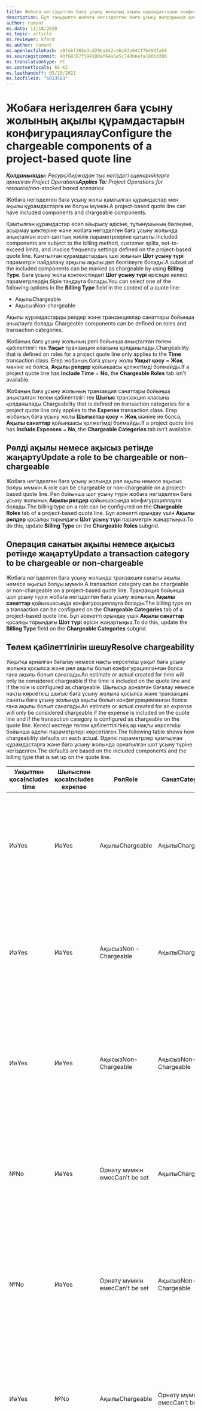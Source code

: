 ```yaml
---
title: Жобаға негізделген баға ұсыну жолының ақылы құрамдастарын конфигурациялау
description: Бұл тақырыпта жобаға негізделген баға ұсыну жолдарында қамтылған, ақылы және ақысыз құрамдастар туралы ақпарат берілген.
author: rumant
ms.date: 11/18/2020
ms.topic: article
ms.reviewer: kfend
ms.author: rumant
ms.openlocfilehash: a9febf305e3cd29bab42cd6c83a941f7b494fa56
ms.sourcegitcommit: 40f68387f594180af64a5e5c748b6efa188bd300
ms.translationtype: HT
ms.contentlocale: kk-KZ
ms.lasthandoff: 05/10/2021
ms.locfileid: "6013583"
---
```

# <a name="configure-the-chargeable-components-of-a-project-based-quote-line"></a><span data-ttu-id="9bb83-103">Жобаға негізделген баға ұсыну жолының ақылы құрамдастарын конфигурациялау</span><span class="sxs-lookup"><span data-stu-id="9bb83-103">Configure the chargeable components of a project-based quote line</span></span>

<span data-ttu-id="9bb83-104">_**Қолданылады:** Ресурс/биржадан тыс негіздегі сценарийлерге арналған Project Operations_</span><span class="sxs-lookup"><span data-stu-id="9bb83-104">_**Applies To:** Project Operations for resource/non-stocked based scenarios_</span></span>

<span data-ttu-id="9bb83-105">Жобаға негізделген баға ұсыну жолы қамтылған құрамдастар мен ақылы құрамдастарға ие болуы мүмкін.</span><span class="sxs-lookup"><span data-stu-id="9bb83-105">A project-based quote line can have included components and chargeable components.</span></span>

<span data-ttu-id="9bb83-106">Қамтылған құрамдастар есеп айырысу әдісіне, тұтынушының бөлінуіне, асырмау шектеріне және жобаға негізделген баға ұсыну жолында анықталған есеп-шоттың жиілік параметрлеріне қатысты.</span><span class="sxs-lookup"><span data-stu-id="9bb83-106">Included components are subject to the billing method, customer splits, not-to-exceed limits, and invoice frequency settings defined on the project-based quote line.</span></span>
<span data-ttu-id="9bb83-107">Қамтылған құрамдастардың ішкі жиынын **Шот ұсыну түрі** параметрін пайдалану арқылы ақылы деп белгілеуге болады.</span><span class="sxs-lookup"><span data-stu-id="9bb83-107">A subset of the included components can be marked as chargeable by using **Billing Type**.</span></span> <span data-ttu-id="9bb83-108">Баға ұсыну жолы контекстіндегі **Шот ұсыну түрі** өрісінде келесі параметрлердің бірін таңдауға болады.</span><span class="sxs-lookup"><span data-stu-id="9bb83-108">You can select one of the following options in the **Billing Type** field in the context of a quote line:</span></span>

   - <span data-ttu-id="9bb83-109">Ақылы</span><span class="sxs-lookup"><span data-stu-id="9bb83-109">Chargeable</span></span>
   - <span data-ttu-id="9bb83-110">Ақысыз</span><span class="sxs-lookup"><span data-stu-id="9bb83-110">Non-chargeable</span></span>

<span data-ttu-id="9bb83-111">Ақылы құрамдастарды рөлдер және транзакциялар санаттары бойынша анықтауға болады.</span><span class="sxs-lookup"><span data-stu-id="9bb83-111">Chargeable components can be defined on roles and transaction categories.</span></span>

<span data-ttu-id="9bb83-112">Жобаның баға ұсыну жолының рөлі бойынша анықталған төлем қабілеттілігі тек **Уақыт** транзакция класына қолданылады.</span><span class="sxs-lookup"><span data-stu-id="9bb83-112">Chargeability that is defined on roles for a project quote line only applies to the **Time** transaction class.</span></span> <span data-ttu-id="9bb83-113">Егер жобаның баға ұсыну жолы **Уақыт қосу** = **Жоқ** мәніне ие болса, **Ақылы рөлдер** қойыншасы қолжетімді болмайды.</span><span class="sxs-lookup"><span data-stu-id="9bb83-113">If a project quote line has **Include Time** = **No**, the **Chargeable Roles** tab isn't available.</span></span>

<span data-ttu-id="9bb83-114">Жобаның баға ұсыну жолының транзакция санаттары бойынша анықталған төлем қабілеттілігі тек **Шығыс** транзакция класына қолданылады.</span><span class="sxs-lookup"><span data-stu-id="9bb83-114">Chargeability that is defined on transaction categories for a project quote line only applies to the **Expense** transaction class.</span></span> <span data-ttu-id="9bb83-115">Егер жобаның баға ұсыну жолы **Шығыстар қосу** = **Жоқ** мәніне ие болса, **Ақылы санаттар** қойыншасы қолжетімді болмайды.</span><span class="sxs-lookup"><span data-stu-id="9bb83-115">If a project quote line has **Include Expenses** = **No**, the **Chargeable Categories** tab isn't available.</span></span>

## <a name="update-a-role-to-be-chargeable-or-non-chargeable"></a><span data-ttu-id="9bb83-116">Рөлді ақылы немесе ақысыз ретінде жаңарту</span><span class="sxs-lookup"><span data-stu-id="9bb83-116">Update a role to be chargeable or non-chargeable</span></span>
<span data-ttu-id="9bb83-117">Жобаға негізделген баға ұсыну жолында рөл ақылы немесе ақысыз болуы мүмкін.</span><span class="sxs-lookup"><span data-stu-id="9bb83-117">A role can be chargeable or non-chargeable on a project-based quote line.</span></span> <span data-ttu-id="9bb83-118">Рөл бойынша шот ұсыну түрін жобаға негізделген баға ұсыну жолының **Ақылы рөлдер** қойыншасында конфигурациялауға болады.</span><span class="sxs-lookup"><span data-stu-id="9bb83-118">The billing type on a role can be configured on the **Chargeable Roles** tab of a project-based quote line.</span></span> <span data-ttu-id="9bb83-119">Бұл әрекетті орындау үшін **Ақылы рөлдер** қосалқы торындағы **Шот ұсыну түрі** параметрін жаңартыңыз.</span><span class="sxs-lookup"><span data-stu-id="9bb83-119">To do this, update **Billing Type** on the **Chargeable Roles** subgrid.</span></span> 

## <a name="update-a-transaction-category-to-be-chargeable-or-non-chargeable"></a><span data-ttu-id="9bb83-120">Операция санатын ақылы немесе ақысыз ретінде жаңарту</span><span class="sxs-lookup"><span data-stu-id="9bb83-120">Update a transaction category to be chargeable or non-chargeable</span></span>
<span data-ttu-id="9bb83-121">Жобаға негізделген баға ұсыну жолында транзакция санаты ақылы немесе ақысыз болуы мүмкін.</span><span class="sxs-lookup"><span data-stu-id="9bb83-121">A transaction category can be chargeable or non-chargeable on a project-based quote line.</span></span> <span data-ttu-id="9bb83-122">Транзакция бойынша шот ұсыну түрін жобаға негізделген баға ұсыну жолының **Ақылы санаттар** қойыншасында конфигурациялауға болады.</span><span class="sxs-lookup"><span data-stu-id="9bb83-122">The billing type on a transaction can be configured on the **Chargeable Categories** tab of a project-based quote line.</span></span> <span data-ttu-id="9bb83-123">Бұл әрекетті орындау үшін **Ақылы санаттар** қосалқы торындағы **Шот түрі** өрісін жаңартыңыз.</span><span class="sxs-lookup"><span data-stu-id="9bb83-123">To do this, update the **Billing Type** field on the **Chargeable Categories** subgrid.</span></span> 

## <a name="resolve-chargeability"></a><span data-ttu-id="9bb83-124">Төлем қабілеттілігін шешу</span><span class="sxs-lookup"><span data-stu-id="9bb83-124">Resolve chargeability</span></span>

<span data-ttu-id="9bb83-125">Уақытқа арналған бағалау немесе нақты көрсеткіш уақыт баға ұсыну жолына қосылса және рөл ақылы болып конфигурацияланған болса ғана ақылы болып саналады.</span><span class="sxs-lookup"><span data-stu-id="9bb83-125">An estimate or actual created for time will only be considered chargeable if the time is included on the quote line and if the role is configured as chargeable.</span></span>
<span data-ttu-id="9bb83-126">Шығысқа арналған бағалау немесе нақты көрсеткіш шығыс баға ұсыну жолына қосылса және транзакция санаты баға ұсыну жолында ақылы болып конфигурацияланған болса ғана ақылы болып саналады.</span><span class="sxs-lookup"><span data-stu-id="9bb83-126">An estimate or actual created for an expense will only be considered chargeable if the expense is included on the quote line and if the transaction category is configured as chargeable on the quote line.</span></span> <span data-ttu-id="9bb83-127">Келесі кестеде төлем қабілеттілігінің әр нақты көрсеткіш бойынша әдепкі параметрлері көрсетілген.</span><span class="sxs-lookup"><span data-stu-id="9bb83-127">The following table shows how chargeability defaults on each actual.</span></span> <span data-ttu-id="9bb83-128">Әдепкі параметрлер қамтылған құрамдастарға және баға ұсыну жолында орнатылған шот ұсыну түріне негізделген.</span><span class="sxs-lookup"><span data-stu-id="9bb83-128">The defaults are based on the included components and the billing type that is set up on the quote line.</span></span>

| <span data-ttu-id="9bb83-129">Уақытпен қоса</span><span class="sxs-lookup"><span data-stu-id="9bb83-129">Includes time</span></span> | <span data-ttu-id="9bb83-130">Шығыспен қоса</span><span class="sxs-lookup"><span data-stu-id="9bb83-130">Includes expense</span></span> | <span data-ttu-id="9bb83-131">Рөл</span><span class="sxs-lookup"><span data-stu-id="9bb83-131">Role</span></span> | <span data-ttu-id="9bb83-132">Санат</span><span class="sxs-lookup"><span data-stu-id="9bb83-132">Category</span></span> | <span data-ttu-id="9bb83-133">Тапсырма</span><span class="sxs-lookup"><span data-stu-id="9bb83-133">Task</span></span> |
| --- | --- | --- | --- | --- |
| <span data-ttu-id="9bb83-134">Иә</span><span class="sxs-lookup"><span data-stu-id="9bb83-134">Yes</span></span> | <span data-ttu-id="9bb83-135">Иә</span><span class="sxs-lookup"><span data-stu-id="9bb83-135">Yes</span></span> | <span data-ttu-id="9bb83-136">Ақылы</span><span class="sxs-lookup"><span data-stu-id="9bb83-136">Chargeable</span></span> | <span data-ttu-id="9bb83-137">Ақылы</span><span class="sxs-lookup"><span data-stu-id="9bb83-137">Chargeable</span></span> | <span data-ttu-id="9bb83-138">Уақыт нақты мәніндегі шот ұсыну: Ақылы</span><span class="sxs-lookup"><span data-stu-id="9bb83-138">Billing on a time actual: Chargeable</span></span> </br><span data-ttu-id="9bb83-139">Шығыс нақты мәніндегі шот ұсыну түрі: Ақылы</span><span class="sxs-lookup"><span data-stu-id="9bb83-139">Billing type on an expense actual: Chargeable</span></span> |
| <span data-ttu-id="9bb83-140">Иә</span><span class="sxs-lookup"><span data-stu-id="9bb83-140">Yes</span></span> | <span data-ttu-id="9bb83-141">Иә</span><span class="sxs-lookup"><span data-stu-id="9bb83-141">Yes</span></span> | <span data-ttu-id="9bb83-142">Ақысыз</span><span class="sxs-lookup"><span data-stu-id="9bb83-142">Non - Chargeable</span></span> | <span data-ttu-id="9bb83-143">Ақылы</span><span class="sxs-lookup"><span data-stu-id="9bb83-143">Chargeable</span></span> | <span data-ttu-id="9bb83-144">Уақыт нақты мәніндегі шот ұсыну: Ақысыз</span><span class="sxs-lookup"><span data-stu-id="9bb83-144">Billing on a time actual: Non-Chargeable</span></span> </br><span data-ttu-id="9bb83-145">Шығыс нақты мәніндегі шот ұсыну түрі: Ақылы</span><span class="sxs-lookup"><span data-stu-id="9bb83-145">Billing type on an expense actual: Chargeable</span></span> |
| <span data-ttu-id="9bb83-146">Иә</span><span class="sxs-lookup"><span data-stu-id="9bb83-146">Yes</span></span> | <span data-ttu-id="9bb83-147">Иә</span><span class="sxs-lookup"><span data-stu-id="9bb83-147">Yes</span></span> | <span data-ttu-id="9bb83-148">Ақысыз</span><span class="sxs-lookup"><span data-stu-id="9bb83-148">Non-Chargeable</span></span> | <span data-ttu-id="9bb83-149">Ақысыз</span><span class="sxs-lookup"><span data-stu-id="9bb83-149">Non-Chargeable</span></span> | <span data-ttu-id="9bb83-150">Уақыт нақты мәніндегі шот ұсыну: Ақысыз</span><span class="sxs-lookup"><span data-stu-id="9bb83-150">Billing on a time actual: Non-Chargeable</span></span> </br><span data-ttu-id="9bb83-151">Шығыс нақты мәніндегі шот ұсыну түрі: Ақысыз</span><span class="sxs-lookup"><span data-stu-id="9bb83-151">Billing type on an expense actual: Non-Chargeable</span></span> |
| <span data-ttu-id="9bb83-152">№</span><span class="sxs-lookup"><span data-stu-id="9bb83-152">No</span></span> | <span data-ttu-id="9bb83-153">Иә</span><span class="sxs-lookup"><span data-stu-id="9bb83-153">Yes</span></span> | <span data-ttu-id="9bb83-154">Орнату мүмкін емес</span><span class="sxs-lookup"><span data-stu-id="9bb83-154">Can't be set</span></span> | <span data-ttu-id="9bb83-155">Ақылы</span><span class="sxs-lookup"><span data-stu-id="9bb83-155">Chargeable</span></span> | <span data-ttu-id="9bb83-156">Уақыт нақты мәніндегі шот ұсыну: Қолжетімді емес</span><span class="sxs-lookup"><span data-stu-id="9bb83-156">Billing on a time actual: Not available</span></span> </br><span data-ttu-id="9bb83-157">Шығыс нақты мәніндегі шот ұсыну түрі: Ақылы</span><span class="sxs-lookup"><span data-stu-id="9bb83-157">Billing type on an expense actual: Chargeable</span></span> |
| <span data-ttu-id="9bb83-158">№</span><span class="sxs-lookup"><span data-stu-id="9bb83-158">No</span></span> | <span data-ttu-id="9bb83-159">Иә</span><span class="sxs-lookup"><span data-stu-id="9bb83-159">Yes</span></span> | <span data-ttu-id="9bb83-160">Орнату мүмкін емес</span><span class="sxs-lookup"><span data-stu-id="9bb83-160">Can't be set</span></span> | <span data-ttu-id="9bb83-161">Ақысыз</span><span class="sxs-lookup"><span data-stu-id="9bb83-161">Non-Chargeable</span></span> | <span data-ttu-id="9bb83-162">Уақыт нақты мәніндегі шот ұсыну: Қолжетімді емес</span><span class="sxs-lookup"><span data-stu-id="9bb83-162">Billing on a time actual: Not available</span></span> </br><span data-ttu-id="9bb83-163">Шығыс нақты мәніндегі шот ұсыну түрі: Ақысыз</span><span class="sxs-lookup"><span data-stu-id="9bb83-163">Billing type on an expense actual: Non-chargeable</span></span> |
| <span data-ttu-id="9bb83-164">Иә</span><span class="sxs-lookup"><span data-stu-id="9bb83-164">Yes</span></span> | <span data-ttu-id="9bb83-165">№</span><span class="sxs-lookup"><span data-stu-id="9bb83-165">No</span></span> | <span data-ttu-id="9bb83-166">Ақылы</span><span class="sxs-lookup"><span data-stu-id="9bb83-166">Chargeable</span></span> | <span data-ttu-id="9bb83-167">Орнату мүмкін емес</span><span class="sxs-lookup"><span data-stu-id="9bb83-167">Can't be set</span></span> | <span data-ttu-id="9bb83-168">Уақыт нақты мәніндегі шот ұсыну: Ақылы</span><span class="sxs-lookup"><span data-stu-id="9bb83-168">Billing on a time actual: Chargeable</span></span> </br><span data-ttu-id="9bb83-169">Шығыс нақты мәніндегі шот ұсыну түрі: Қолжетімді емес</span><span class="sxs-lookup"><span data-stu-id="9bb83-169">Billing type on an expense actual: Not available</span></span> |
| <span data-ttu-id="9bb83-170">Иә</span><span class="sxs-lookup"><span data-stu-id="9bb83-170">Yes</span></span> | <span data-ttu-id="9bb83-171">№</span><span class="sxs-lookup"><span data-stu-id="9bb83-171">No</span></span> | <span data-ttu-id="9bb83-172">Ақысыз</span><span class="sxs-lookup"><span data-stu-id="9bb83-172">Non-Chargeable</span></span> | <span data-ttu-id="9bb83-173">Орнату мүмкін емес</span><span class="sxs-lookup"><span data-stu-id="9bb83-173">Can't be set</span></span> | <span data-ttu-id="9bb83-174">Уақыт нақты мәніндегі шот ұсыну: Ақысыз</span><span class="sxs-lookup"><span data-stu-id="9bb83-174">Billing on a time actual: Non-chargeable</span></span> </br> <span data-ttu-id="9bb83-175">Шығыс нақты мәніндегі шот ұсыну түрі: Қолжетімді емес</span><span class="sxs-lookup"><span data-stu-id="9bb83-175">Billing type on an expense actual: Not available</span></span> |


[!INCLUDE[footer-include](../includes/footer-banner.md)]
